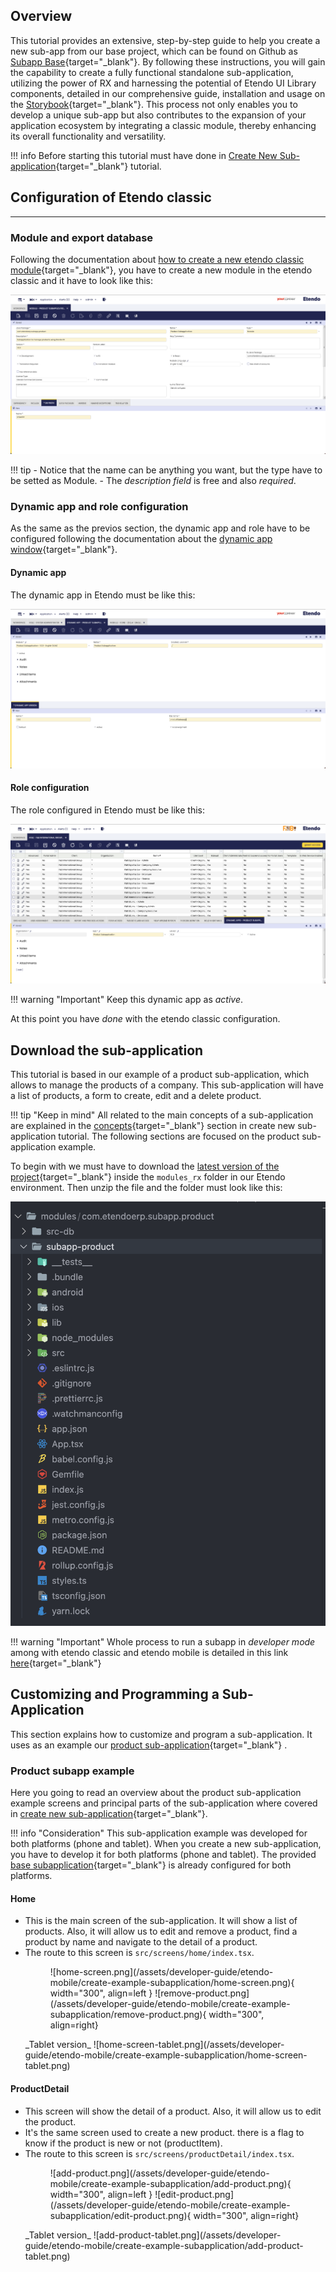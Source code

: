 ## Overview

This tutorial provides an extensive, step-by-step guide to help you create a new sub-app from our base project, which can be found on Github as [Subapp Base](https://github.com/etendosoftware/com.etendoerp.subapp.base){target="_blank"}. By following these instructions, you will gain the capability to create a fully functional standalone sub-application, utilizing the power of RX and harnessing the potential of Etendo UI Library components, detailed in our comprehensive guide, installation and usage on the [Storybook](https://develop--649b07373a33e896f7881dd9.chromatic.com/?path=/docs/how-to-install-steps--docs){target="_blank"}. This process not only enables you to develop a unique sub-app but also contributes to the expansion of your application ecosystem by integrating a classic module, thereby enhancing its overall functionality and versatility.

!!! info
    Before starting this tutorial must have done in [Create New Sub-application](/developer-guide/etendo-mobile/tutorials/create-new-subapplication){target="_blank"} tutorial.

## Configuration of Etendo classic

----------
### Module and export database

Following the documentation about [how to create a new etendo classic module](/developer-guide/etendo-mobile/tutorials/create-new-subapplication/#create-a-new-etendo-classic-module){target="_blank"}, you have to create a new module in the etendo classic and it have to look like this:

![modules-creation.png](/assets/developer-guide/etendo-mobile/create-example-subapplication/modules-creation.png)

!!! tip
    - Notice that the name can be anything you want, but the type have to be setted as Module.
    - The _description field_ is free and also _required_.

### Dynamic app and role configuration

As the same as the previos section, the dynamic app and role have to be configured following the documentation about the [dynamic app window](/developer-guide/etendo-mobile/tutorials/create-new-subapplication/#dynamic-app-window){target="_blank"}.

#### Dynamic app

The dynamic app in Etendo must be like this:

![dynamic-app-creation.png](/assets/developer-guide/etendo-mobile/create-example-subapplication/dynamic-app-creation.png)

#### Role configuration

The role configured in Etendo must be like this:

![role-configuration.png](/assets/developer-guide/etendo-mobile/create-example-subapplication/role-configuration.png)

!!! warning "Important"
    Keep this dynamic app as _active_.

At this point you have _done_ with the etendo classic configuration.

## Download the sub-application

This tutorial is based in our example of a product sub-application, which allows to manage the products of a company. This sub-application will have a list of products, a form to create, edit and a delete product.

!!! tip "Keep in mind"
    All related to the main concepts of a sub-application are explained in the [concepts](/developer-guide/etendo-mobile/tutorials/create-new-subapplication/#concepts){target="_blank"} section in create new sub-application tutorial.
    The following sections are focused on the product sub-application example.

To begin with we must have to download the [ latest version of the project](https://github.com/etendosoftware/subapp-product/releases){target="_blank"} inside the `modules_rx` folder in our Etendo environment. Then unzip the file and the folder must look like this:

![repository-cloned.png](/assets/developer-guide/etendo-mobile/create-example-subapplication/repository-cloned.png)

!!! warning "Important"
    Whole process to run a subapp in _developer mode_ among with etendo classic and etendo mobile is detailed in this link [here](/developer-guide/etendo-mobile/tutorials/create-new-subapplication){target="_blank"}

## Customizing and Programming a Sub-Application

This section explains how to customize and program a sub-application. It uses as an example our [product sub-application](https://github.com/etendosoftware/subapp-product/releases/){target="_blank"} .

### Product subapp example

Here you going to read an overview about the product sub-application example screens and principal parts of the sub-application where covered in [create new sub-application](/developer-guide/etendo-mobile/tutorials/create-new-subapplication/){target="_blank"}.

!!! info "Consideration"
    This sub-application example was developed for both platforms (phone and tablet). 
    When you create a new sub-application, you have to develop it for both platforms (phone and tablet). 
    The provided [base subapplication](/developer-guide/etendo-mobile/tutorials/create-new-subapplication){target="_blank"}  is already configured for both platforms.


#### Home
  - This is the main screen of the sub-application. It will show a list of products. Also, it will allow us to edit and remove a product, find a product by name and navigate to the detail of a product.
  - The route to this screen is `src/screens/home/index.tsx`.
    <figure markdown>
      ![home-screen.png](/assets/developer-guide/etendo-mobile/create-example-subapplication/home-screen.png){ width="300", align=left } 
      ![remove-product.png](/assets/developer-guide/etendo-mobile/create-example-subapplication/remove-product.png){ width="300", align=right}
    </figure>
    _Tablet version_
    ![home-screen-tablet.png](/assets/developer-guide/etendo-mobile/create-example-subapplication/home-screen-tablet.png)

#### ProductDetail
  - This screen will show the detail of a product. Also, it will allow us to edit the product.
  - It's the same screen used to create a new product. there is a flag to know if the product is new or not (productItem).
  - The route to this screen is `src/screens/productDetail/index.tsx`.
    <figure markdown>
      ![add-product.png](/assets/developer-guide/etendo-mobile/create-example-subapplication/add-product.png){ width="300", align=left } 
      ![edit-product.png](/assets/developer-guide/etendo-mobile/create-example-subapplication/edit-product.png){ width="300", align=right}
    </figure>
    _Tablet version_
    ![add-product-tablet.png](/assets/developer-guide/etendo-mobile/create-example-subapplication/add-product-tablet.png)
